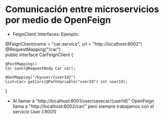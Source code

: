 # Comunicación entre microservicios por medio de OpenFeign
- FeignClient Interfaces: Ejemplo: <br> 

@FeignClient(name = "car-service", url = "http://localhost:8002") <br>
@RequestMapping("/car")<br>
public interface CarFeignClient {

    @PostMapping()
    Car save(@RequestBody Car car);

    @GetMapping("/byuser/{userId}")
    List<Car> getCars(@PathVariable("userId") int userId);
}
- Al llamar a "http://localhost:8001/user/savecar/{userId}" OpenFeign llama a "http://localhost:8002/car/" pero siempre trabajamos con el servicio User (:8001)
